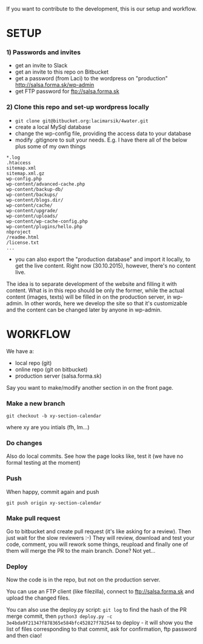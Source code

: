 If you want to contribute to the development, this is our setup and workflow.

# SETUP

### 1) Passwords and invites

* get an invite to Slack
* get an invite to this repo on Bitbucket
* get a password (from Laci) to the wordpress on "production" http://salsa.forma.sk/wp-admin 
* get FTP password for ftp://salsa.forma.sk

### 2) Clone this repo and set-up wordpress locally

* `git clone git@bitbucket.org:lacimarsik/4water.git`
* create a local MySql database
* change the wp-config file, providing the access data to your database
* modify .gitignore to suit your needs. E.g. I have there all of the below plus some of my own things

```
*.log
.htaccess
sitemap.xml
sitemap.xml.gz
wp-config.php
wp-content/advanced-cache.php
wp-content/backup-db/
wp-content/backups/
wp-content/blogs.dir/
wp-content/cache/
wp-content/upgrade/
wp-content/uploads/
wp-content/wp-cache-config.php
wp-content/plugins/hello.php
nbproject
/readme.html
/license.txt
...
```
* you can also export the "production database" and import it locally, to get the live content. Right now (30.10.2015), however, there's no content live. 

The idea is to separate development of the website and filling it with content. What is in this repo should be only the former, while the actual content (images, texts) will be filled in on the production server, in wp-admin. In other words, here we develop the site so that it's customizable and the content can be changed later by anyone in wp-admin.

# WORKFLOW

We have a:

* local repo (git)
* online repo (git on bitbucket)
* production server (salsa.forma.sk)

Say you want to make/modify another section in on the front page. 

### Make a new branch

```
git checkout -b xy-section-calendar
```

where xy are you intials (fh, lm...)

### Do changes

Also do local commits. See how the page looks like, test it (we have no formal testing at the moment)

### Push

When happy, commit again and push

```
git push origin xy-section-calendar
```

### Make pull request

Go to bitbucket and create pull request (it's like asking for a review). Then just wait for the slow reviewers :-) They will review, download and test your code, comment, you will rework some things, reupload and finally one of them will merge the PR to the main branch. Done? Not yet...

### Deploy

Now the code is in the repo, but not on the production server.

You can use an FTP client (like filezilla), connect to ftp://salsa.forma.sk and upload the changed files. 

You can also use the deploy.py script:
`git log` to find the hash of the PR merge commit, then
`python3 deploy.py -c 3e4bda9f21347f878365e584bfc452827f782544` to deploy - it will show you the list of files corresponding to that commit, ask for confirmation, ftp password and then ciao!